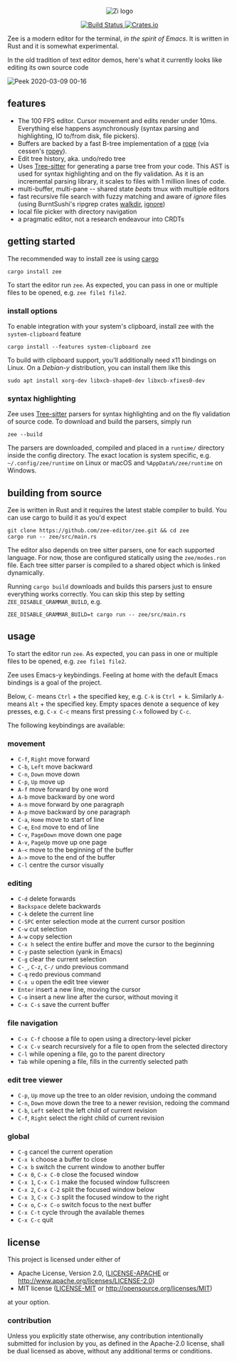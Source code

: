 <p align="center">
  <img alt="Zi logo" src="https://user-images.githubusercontent.com/797170/76172978-08909000-6193-11ea-9ed3-4c40d3a4c74b.png">
</p>
<p align="center">
  <a href="https://github.com/mcobzarenco/zee/actions?query=workflow%3ABuild">
    <img alt="Build Status" src="https://github.com/mcobzarenco/zi/workflows/Build/badge.svg">
  </a>
  <a href="https://crates.io/crates/zee">
    <img alt="Crates.io" src="https://img.shields.io/crates/v/zee.svg">
  </a>
</p>

Zee is a modern editor for the terminal, _in the spirit of Emacs_. It is written in Rust and it is
somewhat experimental.

In the old tradition of text editor demos, here's what it currently looks like editing its own
source code

![Peek 2020-03-09 00-16](https://user-images.githubusercontent.com/797170/76173969-0bdc4980-619c-11ea-9f24-7899e2722910.gif)

## features

 - The 100 FPS editor. Cursor movement and edits render under 10ms. Everything else happens asynchronously (syntax parsing and highlighting, IO to/from disk, file pickers).
 - Buffers are backed by a fast B-tree implementation of a [rope](https://en.wikipedia.org/wiki/Rope_(data_structure)) (via cessen's [ropey](https://github.com/cessen/ropey)).
 - Edit tree history, aka. undo/redo tree
 - Uses [Tree-sitter](https://tree-sitter.github.io/tree-sitter/) for generating a parse tree from your code. This AST is used for syntax highlighting and on the fly validation. As it is an incremental parsing library, it scales to files with 1 million lines of code.
 - multi-buffer, multi-pane -- shared state *beats* tmux with multiple editors
 - fast recursive file search with fuzzy matching and aware of *ignore* files (using BurntSushi's ripgrep crates [walkdir](https://github.com/BurntSushi/walkdir), [ignore](https://github.com/BurntSushi/ripgrep))
 - local file picker with directory navigation
 - a pragmatic editor, not a research endeavour into CRDTs

## getting started

The recommended way to install zee is using [cargo](https://crates.io/)
```
cargo install zee
```

To start the editor run `zee`. As expected, you can pass in one or multiple files to be opened, e.g. `zee file1 file2`.

### install options

To enable integration with your system's clipboard, install zee with the `system-clipboard` feature
```
cargo install --features system-clipboard zee
```

To build with clipboard support, you'll additionally need x11 bindings on Linux. On a _Debian-y_ distribution, you can install them like this

```
sudo apt install xorg-dev libxcb-shape0-dev libxcb-xfixes0-dev
```

### syntax highlighting

Zee uses [Tree-sitter](https://tree-sitter.github.io/tree-sitter/) parsers for syntax highlighting
and on the fly validation of source code. To download and build the parsers, simply run

```
zee --build
```

The parsers are downloaded, compiled and placed in a `runtime/` directory inside the config
directory. The exact location is system specific, e.g. `~/.config/zee/runtime` on Linux or macOS
and `%AppData%/zee/runtime` on Windows.

## building from source

Zee is written in Rust and it requires the latest stable compiler to build. You can use cargo to
build it as you'd expect

```
git clone https://github.com/zee-editor/zee.git && cd zee
cargo run -- zee/src/main.rs
```

The editor also depends on tree sitter parsers, one for each supported language.
For now, those are configured statically using the `zee/modes.ron` file. Each
tree sitter parser is compiled to a shared object which is linked dynamically.

Running `cargo build` downloads and builds this parsers just to ensure
everything works correctly. You can skip this step by setting
`ZEE_DISABLE_GRAMMAR_BUILD`, e.g.

```
ZEE_DISABLE_GRAMMAR_BUILD=t cargo run -- zee/src/main.rs
```

## usage

To start the editor run `zee`. As expected, you can pass in one or multiple files to be opened,
e.g. `zee file1 file2`.

Zee uses Emacs-y keybindings. Feeling at home with the default Emacs bindings is a goal of the
project.

Below, `C-` means `Ctrl` + the specified key, e.g. `C-k` is `Ctrl + k`. Similarly `A-` means
`Alt` + the specified key. Empty spaces denote a sequence of key presses, e.g. `C-x C-c` means
first pressing `C-x` followed by `C-c`.

The following keybindings are available:

### movement

 - `C-f`, `Right` move forward
 - `C-b`, `Left` move backward
 - `C-n`, `Down` move down
 - `C-p`, `Up` move up
 - `A-f` move forward by one word
 - `A-b` move backward by one word
 - `A-n` move forward by one paragraph
 - `A-p` move backward by one paragraph
 - `C-a`, `Home` move to start of line
 - `C-e`, `End` move to end of line
 - `C-v`, `PageDown` move down one page
 - `A-v`, `PageUp` move up one page
 - `A-<` move to the beginning of the buffer
 - `A->` move to the end of the buffer
 - `C-l` centre the cursor visually

### editing
 - `C-d` delete forwards
 - `Backspace` delete backwards
 - `C-k` delete the current line
 - `C-SPC` enter selection mode at the current cursor position
 - `C-w` cut selection
 - `A-w` copy selection
 - `C-x h` select the entire buffer and move the cursor to the beginning
 - `C-y` paste selection (yank in Emacs)
 - `C-g` clear the current selection
 - `C-_`, `C-z`, `C-/` undo previous command
 - `C-q` redo previous command
 - `C-x u` open the edit tree viewer
 - `Enter` insert a new line, moving the cursor
 - `C-o` insert a new line after the cursor, without moving it
 - `C-x C-s` save the current buffer

### file navigation
 - `C-x C-f` choose a file to open using a directory-level picker
 - `C-x C-v` search recursively for a file to open from the selected directory
 - `C-l` while opening a file, go to the parent directory
 - `Tab` while opening a file, fills in the currently selected path

### edit tree viewer
 - `C-p`, `Up` move up the tree to an older revision, undoing the command
 - `C-n`, `Down` move down the tree to a newer revision, redoing the command
 - `C-b`, `Left` select the left child of current revision
 - `C-f`, `Right` select the right child of current revision

### global
 - `C-g` cancel the current operation
 - `C-x k` choose a buffer to close
 - `C-x b` switch the current window to another buffer
 - `C-x 0`, `C-x C-0` close the focused window
 - `C-x 1`, `C-x C-1` make the focused window fullscreen
 - `C-x 2`, `C-x C-2` split the focused window below
 - `C-x 3`, `C-x C-3` split the focused window to the right
 - `C-x o`, `C-x C-o` switch focus to the next buffer
 - `C-x C-t` cycle through the available themes
 - `C-x C-c` quit

## license

This project is licensed under either of

 * Apache License, Version 2.0, ([LICENSE-APACHE](LICENSE-APACHE) or
   http://www.apache.org/licenses/LICENSE-2.0)
 * MIT license ([LICENSE-MIT](LICENSE-MIT) or
   http://opensource.org/licenses/MIT)

at your option.

### contribution

Unless you explicitly state otherwise, any contribution intentionally submitted
for inclusion by you, as defined in the Apache-2.0 license, shall be dual
licensed as above, without any additional terms or conditions.
